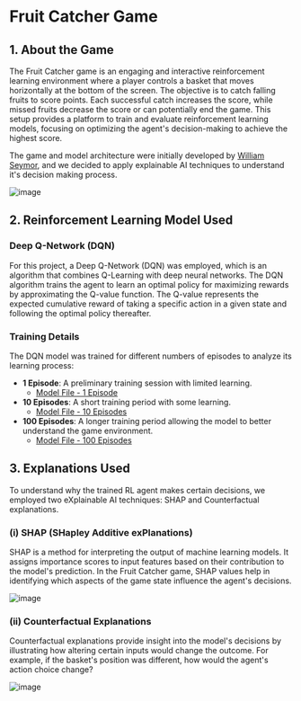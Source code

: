 # Fruit Catcher Game

## 1. About the Game

The Fruit Catcher game is an engaging and interactive reinforcement learning environment where a player controls a basket that moves horizontally at the bottom of the screen. The objective is to catch falling fruits to score points. Each successful catch increases the score, while missed fruits decrease the score or can potentially end the game. This setup provides a platform to train and evaluate reinforcement learning models, focusing on optimizing the agent's decision-making to achieve the highest score.

The game and model architecture were initially developed by [William Seymor](https://medium.com/@www.seymour/training-an-ai-to-play-a-game-using-deep-reinforcement-learning-b63534cfdecd), and we decided to apply explainable AI techniques to understand it's decision making process.

![image](https://github.com/user-attachments/assets/1108b0bb-e90f-48f2-9167-48611105905d)  <!-- Replace 'link_to_game_image_here' with the actual URL for the game image in your repository -->

## 2. Reinforcement Learning Model Used

### Deep Q-Network (DQN)

For this project, a Deep Q-Network (DQN) was employed, which is an algorithm that combines Q-Learning with deep neural networks. The DQN algorithm trains the agent to learn an optimal policy for maximizing rewards by approximating the Q-value function. The Q-value represents the expected cumulative reward of taking a specific action in a given state and following the optimal policy thereafter.

### Training Details

The DQN model was trained for different numbers of episodes to analyze its learning process:
- **1 Episode**: A preliminary training session with limited learning.
  - [Model File - 1 Episode](Explanations/models/Fruit_Catcher.h5)
- **10 Episodes**: A short training period with some learning.
  - [Model File - 10 Episodes](Explanations/models/FruitCatcher10.h5)
- **100 Episodes**: A longer training period allowing the model to better understand the game environment.
  - [Model File - 100 Episodes](Explanations/models/FruitCatcher100.h5)


## 3. Explanations Used

To understand why the trained RL agent makes certain decisions, we employed two eXplainable AI techniques: SHAP and Counterfactual explanations.

### (i) SHAP (SHapley Additive exPlanations)

SHAP is a method for interpreting the output of machine learning models. It assigns importance scores to input features based on their contribution to the model's prediction. In the Fruit Catcher game, SHAP values help in identifying which aspects of the game state influence the agent's decisions.

![image](https://github.com/user-attachments/assets/e23715aa-fda7-4083-ad11-d9421551e9ef)  <!-- Replace 'link_to_shap_image_here' with the actual URL for the SHAP explanation image in your repository -->

### (ii) Counterfactual Explanations

Counterfactual explanations provide insight into the model's decisions by illustrating how altering certain inputs would change the outcome. For example, if the basket's position was different, how would the agent's action choice change?

![image](https://github.com/user-attachments/assets/84e5d016-a8d4-4e5d-8940-9c249bc704ad)  <!-- Replace 'link_to_counterfactual_image_here' with the actual URL for the Counterfactual explanation image in your repository -->
